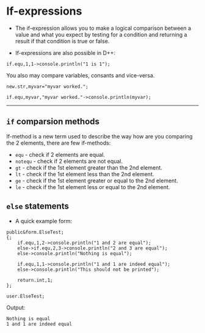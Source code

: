 # If-expressions
- The if-expression allows you to make a logical comparison between a value and what you expect by testing for a condition and returning a result if that condition is true or false.

- If-expressions are also possible in D++:

```pawn
if.equ,1,1->console.println("1 is 1");
```

You also may compare variables, consants and vice-versa.

```pawn
new.str,myvar="myvar worked.";

if.equ,myvar,"myvar worked."->console.println(myvar);
```

---------------------------------------------------------------------------------------------------------

## `if` comparsion methods

If-method is a new term used to describe the way how are you comparing the 2 elements, there are few if-methods:

- `equ` - check if 2 elements are equal.
- `notequ` - check if 2 elements are not equal.
- `gt` - check if the 1st element greater than the 2nd element.
- `lt` - check if the 1st element less than the 2nd element.
- `ge` - check if the 1st element greater or equal to the 2nd element.
- `le` - check if the 1st element less or equal to the 2nd element.

## `else` statements

- A quick example form:

```pawn
public&form.ElseTest;
{;
	if.equ,1,2->console.println("1 and 2 are equal");
	else->if.equ,2,3->console.println("2 and 3 are equal");
	else->console.println("Nothing is equal");

	if.equ,1,1->console.println("1 and 1 are indeed equal");
	else->console.println("This should not be printed");

	return.int,1;
};

user.ElseTest;
```

Output:

```
Nothing is equal
1 and 1 are indeed equal
```